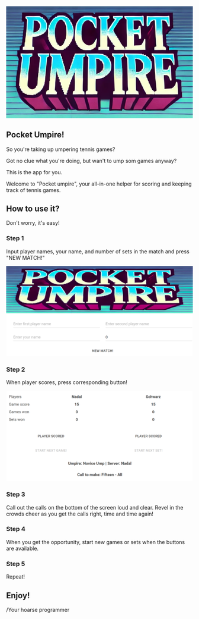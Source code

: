 ![Pocket Umpire](./BilvisionTennis/wwwroot/Images/pumpire.webp)

## Pocket Umpire!
So you're taking up umpering tennis games?

Got no clue what you're doing, but wan't to ump som games anyway?

This is the app for you.

Welcome to "Pocket umpire", your all-in-one helper for scoring and keeping track of tennis games.

## How to use it?

Don't worry, it's easy!

### Step 1
Input player names, your name, and number of sets in the match and press "NEW MATCH!"

![](./BilvisionTennis/wwwroot/Images/home.png)

### Step 2

When player scores, press corresponding button!

![](./BilvisionTennis/wwwroot/Images/interface.png)

### Step 3

Call out the calls on the bottom of the screen loud and clear.
Revel in the crowds cheer as you get the calls right, time and time again!

### Step 4

When you get the opportunity, start new games or sets when the buttons are available.

### Step 5

Repeat!

## Enjoy!

/Your hoarse programmer